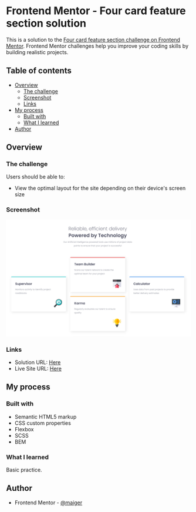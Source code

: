 # Frontend Mentor - Four card feature section solution

This is a solution to the [Four card feature section challenge on Frontend Mentor](https://www.frontendmentor.io/challenges/four-card-feature-section-weK1eFYK). Frontend Mentor challenges help you improve your coding skills by building realistic projects.

## Table of contents

- [Overview](#overview)
  - [The challenge](#the-challenge)
  - [Screenshot](#screenshot)
  - [Links](#links)
- [My process](#my-process)
  - [Built with](#built-with)
  - [What I learned](#what-i-learned)
- [Author](#author)

## Overview

### The challenge

Users should be able to:

- View the optimal layout for the site depending on their device's screen size

### Screenshot

![](./images/screenshot.png)

### Links

- Solution URL: [Here](https://github.com/maiger/fem-four-card-feature-section)
- Live Site URL: [Here](https://maiger.github.io/fem-four-card-feature-section/)

## My process

### Built with

- Semantic HTML5 markup
- CSS custom properties
- Flexbox
- SCSS
- BEM

### What I learned

Basic practice.

## Author

- Frontend Mentor - [@maiger](https://www.frontendmentor.io/profile/maiger)
